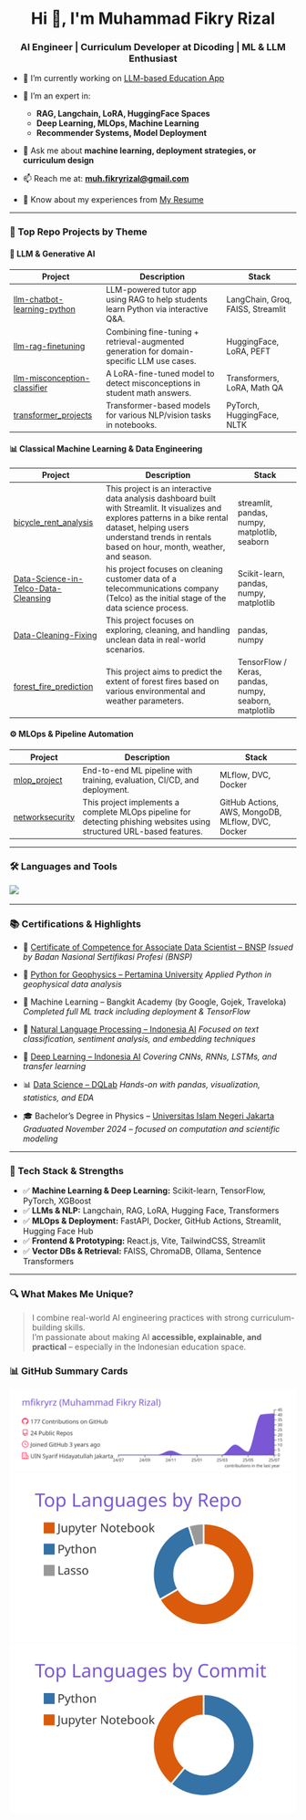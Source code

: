 <h1 align="center">Hi 👋, I'm Muhammad Fikry Rizal</h1>
<h3 align="center"> AI Engineer | Curriculum Developer at Dicoding | ML & LLM Enthusiast</h3>

- 🔭 I’m currently working on [LLM-based Education App](https://llm-python-learn.streamlit.app/)

- 🧠 I’m an expert in:
  - **RAG, Langchain, LoRA, HuggingFace Spaces**
  - **Deep Learning, MLOps, Machine Learning**
  - **Recommender Systems, Model Deployment**

- 💬 Ask me about **machine learning, deployment strategies, or curriculum design**
  
- 📫 Reach me at: **muh.fikryrizal@gmail.com**

- 📄 Know about my experiences from [My Resume](https://drive.google.com/file/d/1MOEGk4Ds6i52cKRWNeLR6wWXFI7urF4C/view?usp=sharing)

---

### 📌 Top Repo Projects by Theme

#### 🧠 LLM & Generative AI

| Project                                                                                  | Description                                                                               | Stack                             |
| ---------------------------------------------------------------------------------------- | ----------------------------------------------------------------------------------------- | --------------------------------- |
| [llm-chatbot-learning-python](https://github.com/mfikryrz/llm-chatbot-learning-python)   | LLM-powered tutor app using RAG to help students learn Python via interactive Q\&A.       | LangChain, Groq, FAISS, Streamlit |
| [llm-rag-finetuning](https://github.com/mfikryrz/llm-rag-finetuning)                     | Combining fine-tuning + retrieval-augmented generation for domain-specific LLM use cases. | HuggingFace, LoRA, PEFT           |
| [llm-misconception-classifier](https://github.com/mfikryrz/llm-misconception-classifier) | A LoRA-fine-tuned model to detect misconceptions in student math answers.                 | Transformers, LoRA, Math QA       |
| [transformer\_projects](https://github.com/mfikryrz/transformer_projects) | Transformer-based models for various NLP/vision tasks in notebooks. | PyTorch, HuggingFace, NLTK |


#### 📊 Classical Machine Learning & Data Engineering

| Project                                                                        | Description                                                           | Stack                                   |
| ------------------------------------------------------------------------------ | --------------------------------------------------------------------- | --------------------------------------- |
| [bicycle_rent_analysis](https://github.com/mfikryrz/bicycle_rent_analysis) | This project is an interactive data analysis dashboard built with Streamlit. It visualizes and explores patterns in a bike rental dataset, helping users understand trends in rentals based on hour, month, weather, and season. | streamlit, pandas, numpy, matplotlib, seaborn |
| [Data-Science-in-Telco-Data-Cleansing](https://github.com/mfikryrz/Data-Science-in-Telco-Data-Cleansing) | his project focuses on cleaning customer data of a telecommunications company (Telco) as the initial stage of the data science process. | Scikit-learn, pandas, numpy, matplotlib |
| [Data-Cleaning-Fixing](https://github.com/mfikryrz/Data-Cleaning-Fixing) | This project focuses on exploring, cleaning, and handling unclean data in real-world scenarios. | pandas, numpy |
| [forest_fire_prediction](https://github.com/mfikryrz/forest_fire_prediction) | This project aims to predict the extent of forest fires based on various environmental and weather parameters. | TensorFlow / Keras, pandas, numpy, seaborn, matplotlib  |

#### ⚙️ MLOps & Pipeline Automation

| Project                                                   | Description                                                              | Stack               |
| --------------------------------------------------------- | ------------------------------------------------------------------------ | ------------------- |
| [mlop\_project](https://github.com/mfikryrz/mlop_project) | End-to-end ML pipeline with training, evaluation, CI/CD, and deployment. | MLflow, DVC, Docker |
| [networksecurity](https://github.com/mfikryrz/networksecurity) | This project implements a complete MLOps pipeline for detecting phishing websites using structured URL-based features. | GitHub Actions, AWS, MongoDB, MLflow, DVC, Docker |


---
### 🛠️ Languages and Tools
<p align="left">
  <img src="https://skillicons.dev/icons?i=python,fastapi,react,docker,linux,git,github,vscode,blender" />
</p>

---

### 📚 Certifications & Highlights

* 🥇 [Certificate of Competence for Associate Data Scientist – BNSP](https://drive.google.com/drive/folders/1XFdhDlvctRrF5XJ_HDN8p5HBXcpicQTB?usp=sharing)
  *Issued by Badan Nasional Sertifikasi Profesi (BNSP)*

* 🏅 [Python for Geophysics – Pertamina University](https://drive.google.com/drive/folders/1Sjy3uj4RxCNdxD3mIGGDsZRVlRO6FaLY?usp=sharing)
  *Applied Python in geophysical data analysis*

* 📘 Machine Learning – Bangkit Academy (by Google, Gojek, Traveloka)
  *Completed full ML track including deployment & TensorFlow*

* 📖 [Natural Language Processing – Indonesia AI](https://drive.google.com/drive/folders/19qaH5-JRIm-gEozLVYnuFwMF5cJBvWWT?usp=sharing)
  *Focused on text classification, sentiment analysis, and embedding techniques*

* 🤖 [Deep Learning – Indonesia AI](https://drive.google.com/drive/folders/1QL2dCgwownzoqqlDsAsGgWkWifZ-fey4?usp=sharing)
  *Covering CNNs, RNNs, LSTMs, and transfer learning*

* 📊 [Data Science – DQLab](https://drive.google.com/drive/folders/1b-38P8LrMxM0oA3dxVp_RcQWsvdtbapF?usp=sharing)
  *Hands-on with pandas, visualization, statistics, and EDA*

* 🎓 Bachelor’s Degree in Physics – [Universitas Islam Negeri Jakarta](https://drive.google.com/drive/folders/12TNwmZWx9BxVfD2BjPs_2HQFEuZfFHm5?usp=sharing)
  *Graduated November 2024 – focused on computation and scientific modeling*

---

### 🧠 Tech Stack & Strengths

- ✅ **Machine Learning & Deep Learning:** Scikit-learn, TensorFlow, PyTorch, XGBoost  
- ✅ **LLMs & NLP:** Langchain, RAG, LoRA, Hugging Face, Transformers  
- ✅ **MLOps & Deployment:** FastAPI, Docker, GitHub Actions, Streamlit, Hugging Face Hub  
- ✅ **Frontend & Prototyping:** React.js, Vite, TailwindCSS, Streamlit  
- ✅ **Vector DBs & Retrieval:** FAISS, ChromaDB, Ollama, Sentence Transformers  

---

### 🔍 What Makes Me Unique?

> I combine real-world AI engineering practices with strong curriculum-building skills.  
> I’m passionate about making AI **accessible, explainable, and practical** – especially in the Indonesian education space.

### 📊 GitHub Summary Cards
![](https://raw.githubusercontent.com/mfikryrz/mfikryrz/main/profile-summary-card-output/buefy/0-profile-details.svg)
![](https://raw.githubusercontent.com/mfikryrz/mfikryrz/main/profile-summary-card-output/buefy/1-repos-per-language.svg)![](https://raw.githubusercontent.com/mfikryrz/mfikryrz/main/profile-summary-card-output/buefy/2-most-commit-language.svg)

